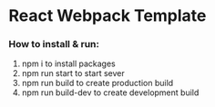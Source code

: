 # React Webpack Template #

### How to install & run: ###
1.   npm i   to install packages
2.   npm run start to start sever
3.   npm run build to create production build
4.   npm run build-dev to create development build


